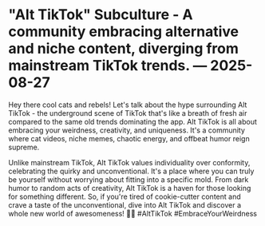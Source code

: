 # "Alt TikTok" Subculture - A community embracing alternative and niche content, diverging from mainstream TikTok trends. — 2025-08-27

Hey there cool cats and rebels! Let's talk about the hype surrounding Alt TikTok - the underground scene of TikTok that's like a breath of fresh air compared to the same old trends dominating the app. Alt TikTok is all about embracing your weirdness, creativity, and uniqueness. It's a community where cat videos, niche memes, chaotic energy, and offbeat humor reign supreme. 

Unlike mainstream TikTok, Alt TikTok values individuality over conformity, celebrating the quirky and unconventional. It's a place where you can truly be yourself without worrying about fitting into a specific mold. From dark humor to random acts of creativity, Alt TikTok is a haven for those looking for something different. So, if you're tired of cookie-cutter content and crave a taste of the unconventional, dive into Alt TikTok and discover a whole new world of awesomeness! 🖤✨ #AltTikTok #EmbraceYourWeirdness